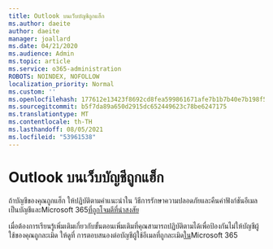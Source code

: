 ```yaml
---
title: Outlook บนเว็บบัญชีถูกแฮ็ก
ms.author: daeite
author: daeite
manager: joallard
ms.date: 04/21/2020
ms.audience: Admin
ms.topic: article
ms.service: o365-administration
ROBOTS: NOINDEX, NOFOLLOW
localization_priority: Normal
ms.custom: ''
ms.openlocfilehash: 177612e13423f8692cd8fea599861671afe7b1b7b40e7b198f5bef536d51c75c
ms.sourcegitcommit: b5f7da89a650d2915dc652449623c78be6247175
ms.translationtype: MT
ms.contentlocale: th-TH
ms.lasthandoff: 08/05/2021
ms.locfileid: "53961538"
---
```

# <a name="outlook-on-the-web-account-hacked"></a>Outlook บนเว็บบัญชีถูกแฮ็ก

ถ้าบัญชีของคุณถูกแฮ็ก ให้ปฏิบัติตามคําแนะนําใน วิธีการรักษาความปลอดภัยและคืนค่าฟังก์ชันอีเมลเป็นบัญชีและMicrosoft 365[ที่ถูกโจมตีที่น่าสงสัย](https://docs.microsoft.com/microsoft-365/security/office-365-security/responding-to-a-compromised-email-account)

เมื่อต้องการเรียนรู้เพิ่มเติมเกี่ยวกับขั้นตอนเพิ่มเติมที่คุณสามารถปฏิบัติตามได้เพื่อป้องกันไม่ให้บัญชีผู้ใช้ของคุณถูกละเมิด ให้ดูที่ การตอบสนองต่อบัญชีผู้ใช้อีเมลที่ถูกละเมิด[ใน](https://docs.microsoft.com/microsoft-365/security/office-365-security/responding-to-a-compromised-email-account)Microsoft 365